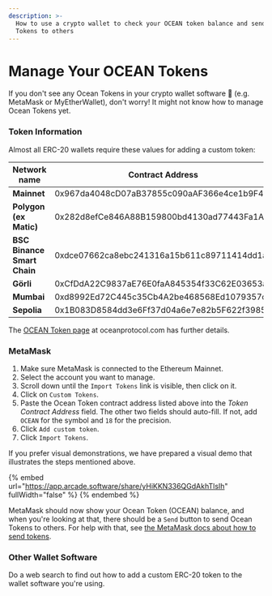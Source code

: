 ```yaml
---
description: >-
  How to use a crypto wallet to check your OCEAN token balance and send OCEAN
  Tokens to others
---
```


# Manage Your OCEAN Tokens

If you don't see any Ocean Tokens in your crypto wallet software 🔎 (e.g. MetaMask or MyEtherWallet), don't worry! It might not know how to manage Ocean Tokens yet.

### Token Information

Almost all ERC-20 wallets require these values for adding a custom token:

<table data-full-width="false">
   <thead>
      <tr>
         <th width="161">Network name</th>
         <th width="444">Contract Address</th>
         <th width="105">Symbol</th>
         <th>Decimals</th>
      </tr>
   </thead>
   <tbody>
      <tr>
         <td><strong>Mainnet</strong></td>
         <td>0x967da4048cD07aB37855c090aAF366e4ce1b9F48</td>
         <td>OCEAN</td>
         <td>18</td>
      </tr>
      <tr>
         <td><strong>Polygon</strong><br><strong>(ex Matic)</strong></td>
         <td>0x282d8efCe846A88B159800bd4130ad77443Fa1A1</td>
         <td>mOCEAN</td>
         <td>18</td>
      </tr>
      <tr>
         <td><strong>BSC</strong><br><strong>Binance Smart Chain</strong></td>
         <td>0xdce07662ca8ebc241316a15b611c89711414dd1a</td>
         <td>OCEAN</td>
         <td>18</td>
      </tr>
      <tr>
         <td><strong>Görli</strong></td>
         <td>0xCfDdA22C9837aE76E0faA845354f33C62E03653a</td>
         <td>OCEAN</td>
         <td>18</td>
      </tr>
      <tr>
         <td><strong>Mumbai</strong></td>
         <td>0xd8992Ed72C445c35Cb4A2be468568Ed1079357c8</td>
         <td>OCEAN</td>
         <td>18</td>
      </tr>
      <tr>
         <td><strong>Sepolia</strong></td>
         <td>0x1B083D8584dd3e6Ff37d04a6e7e82b5F622f3985</td>
         <td>OCEAN</td>
         <td>18</td>
      </tr>
   </tbody>
</table>

The [OCEAN Token page](https://oceanprotocol.com/token) at oceanprotocol.com has further details.

### MetaMask

1. Make sure MetaMask is connected to the Ethereum Mainnet.
2. Select the account you want to manage.
3. Scroll down until the `Import Tokens` link is visible, then click on it.
4. Click on `Custom Tokens`.
5. Paste the Ocean Token contract address listed above into the _Token Contract Address_ field. The other two fields should auto-fill. If not, add `OCEAN` for the symbol and `18` for the precision.
6. Click `Add custom token`.
7. Click `Import Tokens`.

If you prefer visual demonstrations, we have prepared a visual demo that illustrates the steps mentioned above.

{% embed url="https://app.arcade.software/share/yHiKKN336QGdAkhTlsIh" fullWidth="false" %}
{% endembed %}

MetaMask should now show your Ocean Token (OCEAN) balance, and when you're looking at that, there should be a `Send` button to send Ocean Tokens to others. For help with that, see [the MetaMask docs about how to send tokens](https://metamask.zendesk.com/hc/en-us/articles/360015488931-How-to-Send-Tokens).

### Other Wallet Software

Do a web search to find out how to add a custom ERC-20 token to the wallet software you're using.
